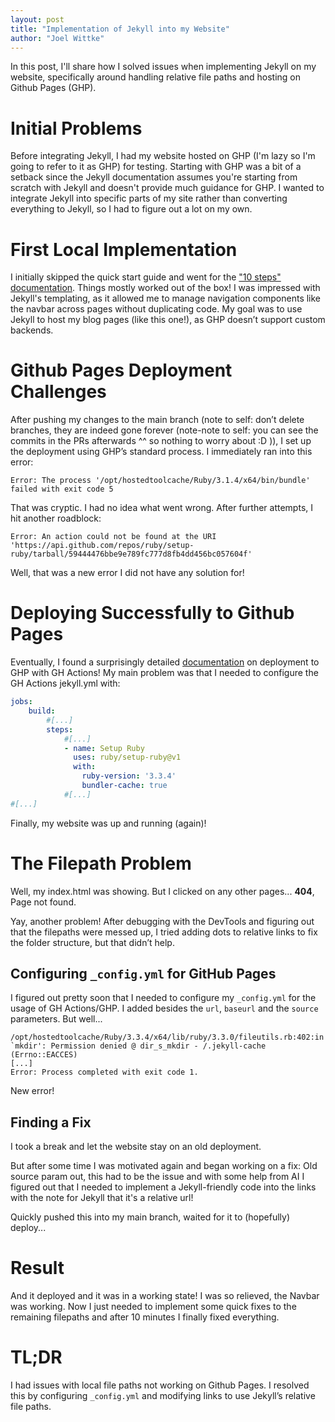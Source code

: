 ```yaml
---
layout: post
title: "Implementation of Jekyll into my Website"
author: "Joel Wittke"
---
```


In this post, I'll share how I solved issues when implementing Jekyll on my website, specifically around handling relative file paths and hosting on Github Pages (GHP).
<!--preview-->

# Initial Problems

Before integrating Jekyll, I had my website hosted on GHP (I'm lazy so I'm going to refer to it as GHP) for testing. Starting with GHP was a bit of a setback since the Jekyll documentation assumes you're starting from scratch with Jekyll and doesn't provide much guidance for GHP. I wanted to integrate Jekyll into specific parts of my site rather than converting everything to Jekyll, so I had to figure out a lot on my own.

# First Local Implementation

I initially skipped the quick start guide and went for the ["10 steps" documentation](https://jekyllrb.com/docs/step-by-step). Things mostly worked out of the box! I was impressed with Jekyll's templating, as it allowed me to manage navigation components like the navbar across pages without duplicating code. My goal was to use Jekyll to host my blog pages (like this one!), as GHP doesn’t support custom backends.

# Github Pages Deployment Challenges

After pushing my changes to the main branch (note to self: don’t delete branches, they are indeed gone forever (note-note to self: you can see the commits in the PRs afterwards ^^ so nothing to worry about :D )), I set up the deployment using GHP’s standard process. I immediately ran into this error:

```
Error: The process '/opt/hostedtoolcache/Ruby/3.1.4/x64/bin/bundle' failed with exit code 5
```

That was cryptic. I had no idea what went wrong. After further attempts, I hit another roadblock:

```
Error: An action could not be found at the URI 'https://api.github.com/repos/ruby/setup-ruby/tarball/59444476bbe9e789fc777d8fb4dd456bc057604f'
```

Well, that was a new error I did not have any solution for!

# Deploying Successfully to Github Pages

Eventually, I found a surprisingly detailed [documentation](https://jekyllrb.com/docs/continuous-integration/github-actions/) on deployment to GHP with GH Actions! My main problem was that I needed to configure the GH Actions jekyll.yml with:

```yml
jobs:
    build:
        #[...]
        steps:
            #[...]
            - name: Setup Ruby
              uses: ruby/setup-ruby@v1
              with:
                ruby-version: '3.3.4'
                bundler-cache: true
            #[...]
#[...]
```

Finally, my website was up and running (again)!

# The Filepath Problem

Well, my index.html was showing. But I clicked on any other pages... **404**, Page not found.

Yay, another problem! After debugging with the DevTools and figuring out that the filepaths were messed up, I tried adding dots to relative links to fix the folder structure, but that didn’t help.

## Configuring `_config.yml` for GitHub Pages

I figured out pretty soon that I needed to configure my `_config.yml` for the usage of GH Actions/GHP. I added besides the `url`, `baseurl` and the `source` parameters. But well...

```
/opt/hostedtoolcache/Ruby/3.3.4/x64/lib/ruby/3.3.0/fileutils.rb:402:in `mkdir': Permission denied @ dir_s_mkdir - /.jekyll-cache (Errno::EACCES)
[...]
Error: Process completed with exit code 1.
```

New error!

## Finding a Fix

I took a break and let the website stay on an old deployment.

But after some time I was motivated again and began working on a fix: Old source param out, this had to be the issue and with some help from AI I figured out that I needed to implement a Jekyll-friendly code into the links with the note for Jekyll that it's a relative url!

Quickly pushed this into my main branch, waited for it to (hopefully) deploy...

# Result

And it deployed and it was in a working state! I was so relieved, the Navbar was working. Now I just needed to implement some quick fixes to the remaining filepaths and after 10 minutes I finally fixed everything.



# TL;DR

I had issues with local file paths not working on Github Pages. I resolved this by configuring `_config.yml` and modifying links to use Jekyll’s relative file paths.

